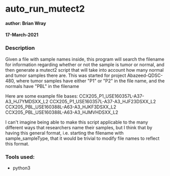 # auto_run_mutect2
#### author: Brian Wray
#### 17-March-2021

### Description
Given a file with sample names inside, this program will search the filename for information regarding whether or not the sample is tumor or normal, and then generate a mutect2 script that will take into account how many normal and tumor samples there are.
This was started for project Abazeed-QDSC-480, where tumor samples have either "P1" or "P2" in the file name, and the normals have "PBL" in the filename

Here are some example file bases:
CCX205_P1_USE160357L-A37-A3_HJ7YMDSXX_L2
CCX205_P1_USE160357L-A37-A3_HJF23DSXX_L2
CCX205_PBL_USE160388L-A63-A3_HJKF3DSXX_L2
CCX205_PBL_USE160388L-A63-A3_HJMVHDSXX_L2

I can't imagine being able to make this script applicable to the many different ways that researchers name their samples, but I think that by having this general format, i.e. starting the filename with sample_sampleType, that it would be trivial to modify file names to reflect this format.

### Tools used:
- python3


